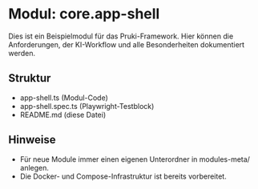 # Modul: core.app-shell

Dies ist ein Beispielmodul für das Pruki-Framework. Hier können die Anforderungen, der KI-Workflow und alle Besonderheiten dokumentiert werden.

## Struktur
- app-shell.ts (Modul-Code)
- app-shell.spec.ts (Playwright-Testblock)
- README.md (diese Datei)

## Hinweise
- Für neue Module immer einen eigenen Unterordner in modules-meta/ anlegen.
- Die Docker- und Compose-Infrastruktur ist bereits vorbereitet.

